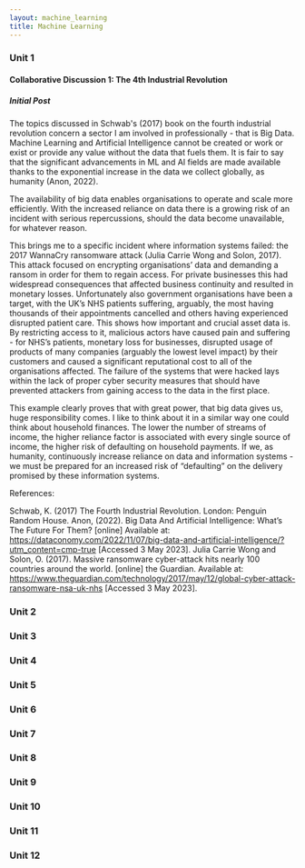 ```yaml
---
layout: machine_learning
title: Machine Learning
---
```


### Unit 1

#### Collaborative Discussion 1: The 4th Industrial Revolution

##### Initial Post

The topics discussed in Schwab's (2017) book on the fourth industrial revolution concern a sector I am involved in professionally - that is Big Data. Machine Learning and Artificial Intelligence cannot be created or work or exist or provide any value without the data that fuels them. It is fair to say that the significant advancements in ML and AI fields are made available thanks to the exponential increase in the data we collect globally, as humanity (Anon, 2022).

The availability of big data enables organisations to operate and scale more efficiently. With the increased reliance on data there is a growing risk of an incident with serious repercussions, should the data become unavailable, for whatever reason.

This brings me to a specific incident where information systems failed: the 2017 WannaCry ransomware attack (Julia Carrie Wong and Solon, 2017). This attack focused on encrypting organisations’ data and demanding a ransom in order for them to regain access. For private businesses this had widespread consequences that affected business continuity and resulted in monetary losses. Unfortunately also government organisations have been a target, with the UK’s NHS patients suffering, arguably, the most having thousands of their appointments cancelled and others having experienced disrupted patient care. This shows how important and crucial asset data is. By restricting access to it, malicious actors have caused pain and suffering - for NHS’s patients, monetary loss for businesses, disrupted usage of products of many companies (arguably the lowest level impact) by their customers and caused a significant reputational cost to all of the organisations affected. The failure of the systems that were hacked lays within the lack of proper cyber security measures that should have prevented attackers from gaining access to the data in the first place.

This example clearly proves that with great power, that big data gives us, huge responsibility comes. I like to think about it in a similar way one could think about household finances. The lower the number of streams of income, the higher reliance factor is associated with every single source of income, the higher risk of defaulting on household payments. If we, as humanity, continuously increase reliance on data and information systems - we must be prepared for an increased risk of “defaulting” on the delivery promised by these information systems.

References:

Schwab, K. (2017) The Fourth Industrial Revolution. London: Penguin Random House. 
Anon, (2022). Big Data And Artificial Intelligence: What’s The Future For Them? [online] Available at: https://dataconomy.com/2022/11/07/big-data-and-artificial-intelligence/?utm_content=cmp-true [Accessed 3 May 2023].
‌Julia Carrie Wong and Solon, O. (2017). Massive ransomware cyber-attack hits nearly 100 countries around the world. [online] the Guardian. Available at: https://www.theguardian.com/technology/2017/may/12/global-cyber-attack-ransomware-nsa-uk-nhs [Accessed 3 May 2023].

### Unit 2
### Unit 3
### Unit 4
### Unit 5
### Unit 6
### Unit 7
### Unit 8
### Unit 9
### Unit 10
### Unit 11
### Unit 12
